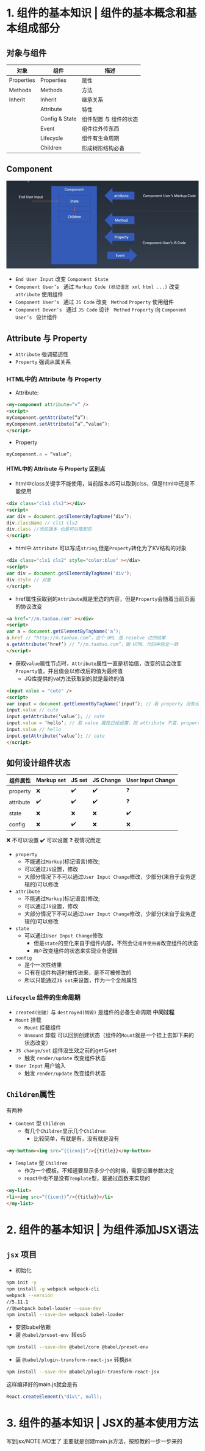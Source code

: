 # 1. 组件的基本知识 | 组件的基本概念和基本组成部分

## 对象与组件
| 对象 | 组件 | 描述 |
| --- | ---- |-------|
| Properties | Properties|属性 |
| Methods | Methods | 方法  |
| Inherit | Inherit | 继承关系 |
| | Attribute | 特性|
| | Config & State | 组件配置 与 组件的状态 |
| | Event | 组件往外传东西 |
| | Lifecycle | 组件有生命周期 |
| | Children | 形成树形结构必备 |
## Component
![组件属性之间的关系](img/1.jpg)
- `End User Input` 改变 `Component State`
- `Component User’s ` 通过 `Markup Code (标记语言 xml html ...)` 改变 `attribute` 使用组件
- `Component User’s ` 通过 `JS Code` 改变 ` Method` `Property` 使用组件
- `Component Dever’s ` 通过 `JS Code` 设计 ` Method` `Property` 向 `Component User’s ` 设计组件
## Attribute 与 Property
- `Attribute` 强调描述性
- `Property` 强调从属关系

### HTML中的 Attribute 与 Property
- Attribute:
```html
<my-component attribute=“v” />
<script> 
myComponent.getAttribute(“a”);
myComponent.setAttribute(“a”,“value”);
</script>
```
- Property
```js
myComponent.a = “value”;
```
#### HTML中的 Attribute 与 Property 区别点
- html中class关键字不能使用，当前版本JS可以取到clss，但是html中还是不能使用
```html
<div class="cls1 cls2"></div>
<script>
var div = document.getElementByTagName(‘div’); 
div.className // cls1 cls2
div.class //当前版本 也是可以取到的
</script>
```
- html中 `Attribute` 可以写成`string`,但是`Property`转化为了KV结构的对象
```html
<div class="cls1 cls2" style="color:blue" ></div> 
<script>
var div = document.getElementByTagName('div'); 
div.style // 对象
</script>
```
- href属性获取到的`Attribute`就是里边的内容，但是`Property`会随着当前页面的协议改变
```html
<a href="//m.taobao.com" ></div>
<script>
var a = document.getElementByTagName('a’);
a.href // “http://m.taobao.com”，这个 URL 是 resolve 过的结果
a.getAttribute(‘href’) // “//m.taobao.com”，跟 HTML 代码中完全一致 
</script>
```
- 获取`value`属性节点时，`Attribute`属性一直是初始值，改变的话会改变`Property`值，并且值会以修改后的值为最终值
  - JQ库提供的val方法获取到的就是最终的值
```html
<input value = "cute" />
<script>
var input = document.getElementByTagName(‘input’); // 若 property 没有设置， 则结果是 attribute
input.value // cute
input.getAttribute(‘value’); // cute
input.value = ‘hello’; // 若 value 属性已经设置，则 attribute 不变，property 变化， 元素上实际的效果是 property 优先
input.value // hello
input.getAttribute(‘value’); // cute
</script>
```
## 如何设计组件状态
组件属性 | Markup set | JS set | JS Change | User Input Change |
| ---------- | ------ | --------- | ----------------- | ---- | 
|property| ❌| ✔️| ✔️| ❓| 
|attribute| ✔️| ✔️| ✔️| ❓| 
|state| ❌| ❌| ❌| ✔️| 
|config| ❌| ✔️| ❌| ❌| 

❌ 不可以设置
✔️ 可以设置
❓ 视情况而定
- `property`
  - 不能通过`Markup`(标记语言)修改;
  - 可以通过`JS`设置，修改
  - 大部分情况下不可以通过`User Input Change`修改，少部分(来自于业务逻辑的)可以修改
- `attribute`
  - 不能通过`Markup`(标记语言)修改;
  - 可以通过`JS`设置，修改
  - 大部分情况下不可以通过`User Input Change`修改，少部分(来自于业务逻辑的)可以修改
- `state`
  - 可以通过`User Input Change`修改
    - 但是`state`的变化来自于组件内部，不然会让`组件使用者`改变组件的状态
    - `用户`改变组件的状态来实现业务逻辑
- `config`
  - 是个一次性结果
  - 只有在组件构造时被传进来，是不可被修改的
  - 所以只能通过`JS set`来设置，作为一个全局属性
### `Lifecycle` 组件的生命周期
- `created(创建)` 与 `destroyed(销毁)` 是组件的必备生命周期
**中间过程**
- `Mount` 挂载
  - `Mount` 挂载组件
  - `Unmount` 卸载 可以回到创建状态（组件的`Mount`就是一个挂上去卸下来的状态改变）
- `JS change/set` 组件没生效之前的get与set
  - 触发 `render/update` 改变组件状态
- `User Input` 用户输入
  - 触发 `render/update` 改变组件状态

## `Children`属性
有两种
- `Content` 型 `Children` 
  - 有几个`Children`显示几个`Children`
    - 比较简单，有就是有，没有就是没有
```html
<my-button><img src=“{{icon}}”/>{{title}}</my-button>
```
- `Template` 型 `Children`
  - 作为一个模板，不知道要显示多少个的时候，需要设置参数决定
  - react中也不是没有`Template`型，是通过函数来实现的
```html
<my-list>
<li><img src=“{{icon}}”/>{{title}}</li>
</my-list>
```

# 2. 组件的基本知识 | 为组件添加JSX语法

## `jsx` 项目
- 初始化
```bash
npm init -y
npm install -g webpack webpack-cli
webpack --version
//5.11.1
//装webpack babel-loader --save-dev
npm install --save-dev webpack babel-loader
```
- 安装babel依赖
 - 装 `@babel/preset-env `转es5
```bash
npm install --save-dev @babel/core @babel/preset-env
```
  - 装 `@babel/plugin-transform-react-jsx` 转换jsx
```bash
npm install --save-dev @babel/plugin-transform-react-jsx
```
这样编译好的main.js就会是有
```js
React.createElement(\"div\", null);
```
# 3. 组件的基本知识 | JSX的基本使用方法
写到jsx/NOTE.MD里了 主要就是创建main.js方法，按照教的一步一步来的
 

